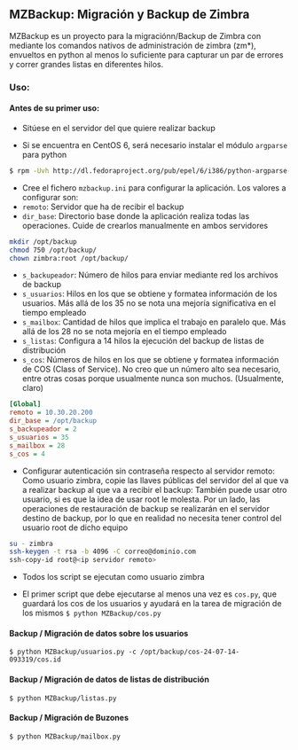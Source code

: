 ## MZBackup: Migración y Backup de Zimbra 

MZBackup es un proyecto para la migraciónn/Backup de Zimbra con mediante los comandos nativos de administración de zimbra (zm*), envueltos en python al menos lo suficiente para capturar un par de errores y correr grandes listas en diferentes hilos.

### Uso:
#### Antes de su primer uso:
* Sitúese en el servidor del que quiere realizar backup

* Si se encuentra en CentOS 6, será necesario instalar el módulo `argparse` para python 
```bash
$ rpm -Uvh http://dl.fedoraproject.org/pub/epel/6/i386/python-argparse-1.2.1-2.el6.noarch.rpm
```

* Cree el fichero `mzbackup.ini` para configurar la aplicación.
Los valores a configurar son:
 * `remoto`: Servidor que ha de recibir el backup
 * `dir_base`: Directorio base donde la aplicación realiza todas las operaciones. Cuide de crearlos manualmente en ambos servidores
```bash
mkdir /opt/backup
chmod 750 /opt/backup/
chown zimbra:root /opt/backup/
```
 * `s_backupeador`: Número de hilos para enviar mediante red los archivos de backup
 * `s_usuarios`: Hilos en los que se obtiene y formatea información de los usuarios. Más allá de los 35 no se nota una mejoría significativa en el tiempo empleado
 * `s_mailbox`: Cantidad de hilos que implica el trabajo en paralelo que. Más allá de los 28 no se nota mejoría en el tiempo empleado
 * `s_listas`: Configura a 14 hilos la ejecución del backup de listas de distribución
 * `s_cos`: Números de hilos en los que se obtiene y formatea información de COS (Class of Service). No creo que un número alto sea necesario, entre otras cosas porque usualmente nunca son muchos. (Usualmente, claro)

```ini
[Global]
remoto = 10.30.20.200
dir_base = /opt/backup
s_backupeador = 2
s_usuarios = 35
s_mailbox = 28 
s_cos = 4
```
* Configurar autenticación sin contraseña respecto al servidor remoto: Como usuario zimbra, copie las llaves públicas del servidor del al que va a realizar backup al que va a recibir el backup: 
También puede usar otro usuario, si es que la idea de usar root le molesta. Por un lado, las operaciones de restauración de backup se realizarán en el servidor destino de backup, por lo que en realidad no necesita tener control del usuario root de dicho equipo
```bash
su - zimbra
ssh-keygen -t rsa -b 4096 -C correo@dominio.com
ssh-copy-id root@<ip servidor remoto> 
```
* Todos los script se ejecutan como usuario zimbra

* El primer script que debe ejecutarse al menos una vez es `cos.py`, que guardará los cos de los usuarios y ayudará en la tarea de migración de los mismos `$ python MZBackup/cos.py`

#### Backup / Migración de datos sobre los usuarios
    $ python MZBackup/usuarios.py -c /opt/backup/cos-24-07-14-093319/cos.id

#### Backup / Migración de datos de listas de distribución
    $ python MZBackup/listas.py 

#### Backup / Migración de Buzones
    $ python MZBackup/mailbox.py
